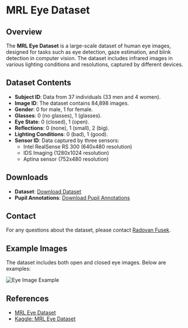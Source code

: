 # MRL Eye Dataset

## Overview

The **MRL Eye Dataset** is a large-scale dataset of human eye images, designed for tasks such as eye detection, gaze estimation, and blink detection in computer vision. The dataset includes infrared images in various lighting conditions and resolutions, captured by different devices.

## Dataset Contents

- **Subject ID**: Data from 37 individuals (33 men and 4 women).
- **Image ID**: The dataset contains 84,898 images.
- **Gender**: 0 for male, 1 for female.
- **Glasses**: 0 (no glasses), 1 (glasses).
- **Eye State**: 0 (closed), 1 (open).
- **Reflections**: 0 (none), 1 (small), 2 (big).
- **Lighting Conditions**: 0 (bad), 1 (good).
- **Sensor ID**: Data captured by three sensors:
  - Intel RealSense RS 300 (640x480 resolution)
  - IDS Imaging (1280x1024 resolution)
  - Aptina sensor (752x480 resolution)

## Downloads

- **Dataset**: [Download Dataset](http://mrl.cs.vsb.cz/data/eyedataset/mrlEyes_2018_01.zip)
- **Pupil Annotations**: [Download Pupil Annotations](http://mrl.cs.vsb.cz/data/eyedataset/pupil.txt)

## Contact

For any questions about the dataset, please contact [Radovan Fusek](http://mrl.cs.vsb.cz//people/fusek/).

## Example Images

The dataset includes both open and closed eye images. Below are examples:

![Eye Image Example](http://mrl.cs.vsb.cz/images/eyedataset/eyedataset01.png)

## References

- [MRL Eye Dataset](http://mrl.cs.vsb.cz/eyedataset)
- [Kaggle: MRL Eye Dataset](https://www.kaggle.com/datasets/imadeddinedjerarda/mrl-eye-dataset)
